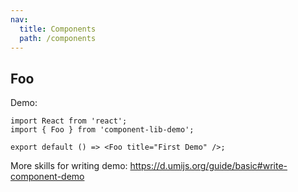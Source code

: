 ```yaml
---
nav:
  title: Components
  path: /components
---
```


## Foo

Demo:

```tsx
import React from 'react';
import { Foo } from 'component-lib-demo';

export default () => <Foo title="First Demo" />;
```

More skills for writing demo: https://d.umijs.org/guide/basic#write-component-demo
